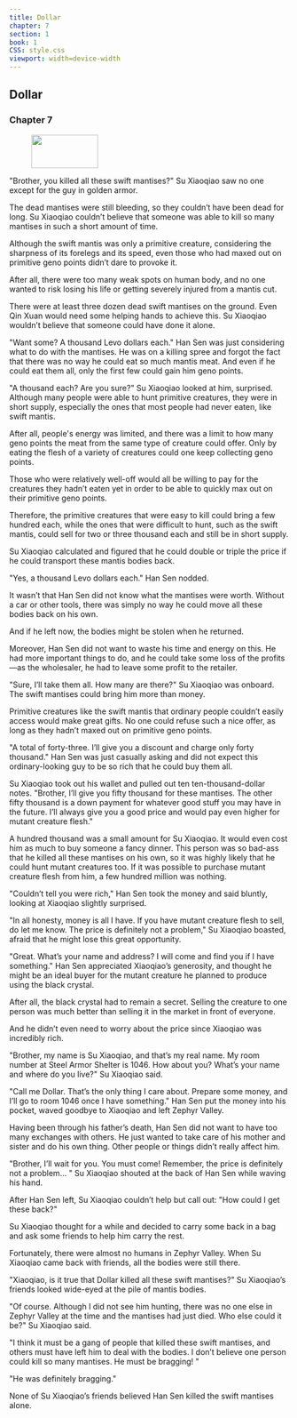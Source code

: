 ```yaml
---
title: Dollar
chapter: 7
section: 1
book: 1
CSS: style.css
viewport: width=device-width
---
```


## Dollar

### Chapter 7

<figure>
	<img src="../Images/gem.gif" alt="" id="gem" width="120" height="60" />
</figure>

"Brother, you killed all these swift mantises?" Su Xiaoqiao saw no one except for the guy in golden armor.

The dead mantises were still bleeding, so they couldn’t have been dead for long. Su Xiaoqiao couldn’t believe that someone was able to kill so many mantises in such a short amount of time.

Although the swift mantis was only a primitive creature, considering the sharpness of its forelegs and its speed, even those who had maxed out on primitive geno points didn’t dare to provoke it.

After all, there were too many weak spots on human body, and no one wanted to risk losing his life or getting severely injured from a mantis cut.

There were at least three dozen dead swift mantises on the ground. Even Qin Xuan would need some helping hands to achieve this. Su Xiaoqiao wouldn’t believe that someone could have done it alone.

"Want some? A thousand Levo dollars each." Han Sen was just considering what to do with the mantises. He was on a killing spree and forgot the fact that there was no way he could eat so much mantis meat. And even if he could eat them all, only the first few could gain him geno points.

"A thousand each? Are you sure?" Su Xiaoqiao looked at him, surprised. Although many people were able to hunt primitive creatures, they were in short supply, especially the ones that most people had never eaten, like swift mantis.

After all, people's energy was limited, and there was a limit to how many geno points the meat from the same type of creature could offer. Only by eating the flesh of a variety of creatures could one keep collecting geno points.

Those who were relatively well-off would all be willing to pay for the creatures they hadn’t eaten yet in order to be able to quickly max out on their primitive geno points.

Therefore, the primitive creatures that were easy to kill could bring a few hundred each, while the ones that were difficult to hunt, such as the swift mantis, could sell for two or three thousand each and still be in short supply.

Su Xiaoqiao calculated and figured that he could double or triple the price if he could transport these mantis bodies back.

"Yes, a thousand Levo dollars each." Han Sen nodded.

It wasn’t that Han Sen did not know what the mantises were worth. Without a car or other tools, there was simply no way he could move all these bodies back on his own.

And if he left now, the bodies might be stolen when he returned.

Moreover, Han Sen did not want to waste his time and energy on this. He had more important things to do, and he could take some loss of the profits—as the wholesaler, he had to leave some profit to the retailer.

"Sure, I’ll take them all. How many are there?" Su Xiaoqiao was onboard. The swift mantises could bring him more than money.

Primitive creatures like the swift mantis that ordinary people couldn’t easily access would make great gifts. No one could refuse such a nice offer, as long as they hadn’t maxed out on primitive geno points.

"A total of forty-three. I’ll give you a discount and charge only forty thousand." Han Sen was just casually asking and did not expect this ordinary-looking guy to be so rich that he could buy them all.

Su Xiaoqiao took out his wallet and pulled out ten ten-thousand-dollar notes. "Brother, I’ll give you fifty thousand for these mantises. The other fifty thousand is a down payment for whatever good stuff you may have in the future. I’ll always give you a good price and would pay even higher for mutant creature flesh."

A hundred thousand was a small amount for Su Xiaoqiao. It would even cost him as much to buy someone a fancy dinner. This person was so bad-ass that he killed all these mantises on his own, so it was highly likely that he could hunt mutant creatures too. If it was possible to purchase mutant creature flesh from him, a few hundred million was nothing.

"Couldn’t tell you were rich," Han Sen took the money and said bluntly, looking at Xiaoqiao slightly surprised.

"In all honesty, money is all I have. If you have mutant creature flesh to sell, do let me know. The price is definitely not a problem," Su Xiaoqiao boasted, afraid that he might lose this great opportunity.

"Great. What’s your name and address? I will come and find you if I have something." Han Sen appreciated Xiaoqiao’s generosity, and thought he might be an ideal buyer for the mutant creature he planned to produce using the black crystal.

After all, the black crystal had to remain a secret. Selling the creature to one person was much better than selling it in the market in front of everyone.

And he didn’t even need to worry about the price since Xiaoqiao was incredibly rich.

"Brother, my name is Su Xiaoqiao, and that’s my real name. My room number at Steel Armor Shelter is 1046. How about you? What’s your name and where do you live?" Su Xiaoqiao said.

"Call me Dollar. That’s the only thing I care about. Prepare some money, and I’ll go to room 1046 once I have something." Han Sen put the money into his pocket, waved goodbye to Xiaoqiao and left Zephyr Valley.

Having been through his father’s death, Han Sen did not want to have too many exchanges with others. He just wanted to take care of his mother and sister and do his own thing. Other people or things didn’t really affect him.

"Brother, I’ll wait for you. You must come! Remember, the price is definitely not a problem... " Su Xiaoqiao shouted at the back of Han Sen while waving his hand.

After Han Sen left, Su Xiaoqiao couldn’t help but call out: "How could I get these back?"

Su Xiaoqiao thought for a while and decided to carry some back in a bag and ask some friends to help him carry the rest.

Fortunately, there were almost no humans in Zephyr Valley. When Su Xiaoqiao came back with friends, all the bodies were still there.

"Xiaoqiao, is it true that Dollar killed all these swift mantises?" Su Xiaoqiao’s friends looked wide-eyed at the pile of mantis bodies.

"Of course. Although I did not see him hunting, there was no one else in Zephyr Valley at the time and the mantises had just died. Who else could it be?" Su Xiaoqiao said.

"I think it must be a gang of people that killed these swift mantises, and others must have left him to deal with the bodies. I don’t believe one person could kill so many mantises. He must be bragging! "

"He was definitely bragging."

None of Su Xiaoqiao’s friends believed Han Sen killed the swift mantises alone.